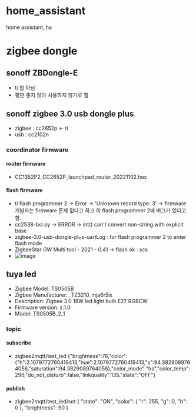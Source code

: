 # home_assistant
home assistant, ha

# zigbee dongle
## sonoff ZBDongle-E 
- ti 칩 아님
- 평판 좋지 않아 사용하지 않기로 함
## sonoff zigbee 3.0 usb dongle plus
- zigbee : cc2652p <- ti
- usb : cc2102n
### coordinator firmware
#### router firmware
- CC1352P2_CC2652P_launchpad_router_20221102.hex
#### flash firmware 
- ti flash programmer 2 -> Error -> 'Unknown record type: 3' -> firmware 개발자는 firmware 문제 없다고 하고 이 flash programmer 2에 버그가 있다고 함.
- cc2538-bsl.py -> ERROR -> int() can't convert non-string with explicit base
- zigbee-3.0-usb-dongle-plus-uartLog : for flash programmer 2 to enter flash mode
- ZigbeeStar GW Multi tool - 2021 - 0.41 -> flash ok : scs
- ![image](https://github.com/ketri-scs/home_assistant/assets/74283411/21dd441d-c372-42d5-8625-ce318a114494)

## tuya led 
- Zigbee Model: TS0505B
- Zigbee Manufacturer: _TZ3210_mja6r5ix
- Description: Zigbee 3.0 18W led light bulb E27 RGBCW
- Firmware version: z.1.0
- Model: TS0505B_2_1
### topic
#### subscribe
- zigbee2mqtt/test_led
  {"brightness":76,"color":{"h":2.1079772760419413,"hue":2.1079772760419413,"s":94.3829089764056,"saturation":94.3829089764056},"color_mode":"hs","color_temp":296,"do_not_disturb":false,"linkquality":135,"state":"OFF"}
#### publish
- zigbee2mqtt/test_led/set
{
  "state": "ON",
  "color": {
    "r": 255,
    "g": 0,
    "b": 0
  },
  "brightness": 90
}
